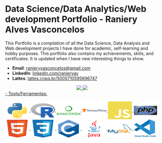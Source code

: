# Data Science/Data Analytics/Web development Portfolio - Raniery Alves Vasconcelos
This Portfolio is a compilation of all the Data Science, Data Analysis and Web development projects I have done for academic, self-learning and hobby purposes. This portfolio also contains my achievements, skills, and certificates. It is updated when I have new interesting things to show.

- **Email**: [ranieryvasconcelos@gmail.com](ranieryvasconcelos@gmail.com)
- **LinkedIn**: [linkedin.com/ranieryav](https://www.linkedin.com/in/ranieryav/)
- **Lattes**: [lattes.cnpq.br/5005710595696747](http://lattes.cnpq.br/5005710595696747)

<div align="center">
  <a href="https://github.com/RanieryAV">
  <img height="180em" src="https://github-readme-stats.vercel.app/api?username=RanieryAV&show_icons=true&theme=dracula&include_all_commits=true&count_private=true"/>
  <img height="180em" src="https://github-readme-stats.vercel.app/api/top-langs/?username=RanieryAV&layout=compact&langs_count=7&theme=dracula"/>
</div>
- Tools/Ferramentas:
<div style="display: inline_block"><br>
  <img align="center" alt="Python" height="60" width="80" src="https://raw.githubusercontent.com/devicons/devicon/master/icons/python/python-original.svg">
  <img align="center" alt="R" height="60" width="80" src="https://raw.githubusercontent.com/devicons/devicon/master/icons/r/r-original.svg">
  <img align="center" alt="Anaconda" height="60" width="80" src="https://raw.githubusercontent.com/devicons/devicon/master/icons/anaconda/anaconda-original-wordmark.svg">
  <img align="center" alt="Tensorflow" height="60" width="80" src="https://raw.githubusercontent.com/devicons/devicon/master/icons/tensorflow/tensorflow-original-wordmark.svg">
  <img align="center" alt="Js" height="60" width="80" src="https://raw.githubusercontent.com/devicons/devicon/master/icons/javascript/javascript-plain.svg">
  <img align="center" alt="PHP" height="60" width="80" src="https://raw.githubusercontent.com/devicons/devicon/master/icons/php/php-original.svg">
  <img align="center" alt="HTML" height="60" width="80" src="https://raw.githubusercontent.com/devicons/devicon/master/icons/html5/html5-original.svg">
  <img align="center" alt="CSS" height="60" width="80" src="https://raw.githubusercontent.com/devicons/devicon/master/icons/css3/css3-original.svg">
  <img align="center" alt="C" height="60" width="80" src="https://raw.githubusercontent.com/devicons/devicon/master/icons/c/c-original.svg">
  <img align="center" alt="Java" height="60" width="80" src="https://raw.githubusercontent.com/devicons/devicon/master/icons/java/java-original-wordmark.svg">
  <img align="center" alt="MySQL" height="60" width="80" src="https://raw.githubusercontent.com/devicons/devicon/master/icons/mysql/mysql-original-wordmark.svg">
  <img align="center" alt="VSCode" height="60" width="80" src="https://raw.githubusercontent.com/devicons/devicon/master/icons/vscode/vscode-original-wordmark.svg">
</div>
